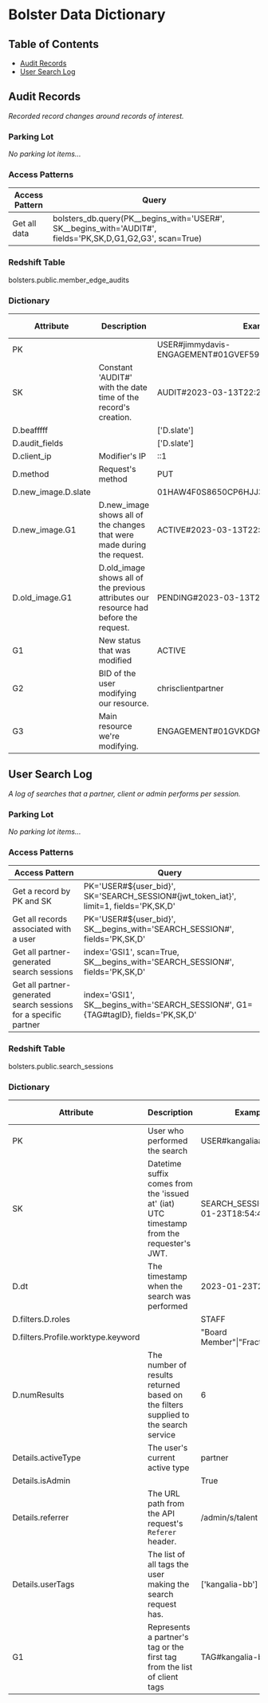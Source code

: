 # Bolster Data Dictionary
## Table of Contents
- [Audit Records](#audit-records)
- [User Search Log](#user-search-log)

## Audit Records
_Recorded record changes around records of interest._

### Parking Lot
_No parking lot items..._

### Access Patterns
| Access Pattern   | Query                                                                                                      |
|------------------|------------------------------------------------------------------------------------------------------------|
| Get all data     | bolsters_db.query(PK__begins_with='USER#', SK__begins_with='AUDIT#', fields='PK,SK,D,G1,G2,G3', scan=True) |

### Redshift Table
bolsters.public.member_edge_audits

### Dictionary
| Attribute           | Description                                                                           | Example                                               | Sensitive/PII/Internal   | Notes/Limitations/Nuances                                 | Dynamo Type   | Aliases   | Tags   | Feature/Epic Origin   | Deprecated   |
|---------------------|---------------------------------------------------------------------------------------|-------------------------------------------------------|--------------------------|-----------------------------------------------------------|---------------|-----------|--------|-----------------------|--------------|
| PK                  |                                                                                       | USER#jimmydavis-ENGAGEMENT#01GVEF59ARVDFSG15NB5J479E2 | False                    | Resource PK & SK. If either key is constant it's omitted. | String        |           |        |                       | False        |
| SK                  | Constant 'AUDIT#' with the date time of the record's creation.                        | AUDIT#2023-03-13T22:22:56Z                            | False                    |                                                           | String        |           |        |                       | False        |
| D.beafffff          |                                                                                       | ['D.slate']                                           | False                    |                                                           | List          |           |        |                       | False        |
| D.audit_fields      |                                                                                       | ['D.slate']                                           | False                    |                                                           | List          |           |        |                       | False        |
| D.client_ip         | Modifier's IP                                                                         | ::1                                                   | False                    | ::1 is localhost                                          | String        |           |        |                       | False        |
| D.method            | Request's method                                                                      | PUT                                                   | False                    |                                                           | String        |           |        |                       | False        |
| D.new_image.D.slate |                                                                                       | 01HAW4F0S8650CP6HJJ3Q397B3                            | False                    |                                                           | String        |           |        |                       | False        |
| D.new_image.G1      | D.new_image shows all of the changes that were made during the request.               | ACTIVE#2023-03-13T22:22:56Z                           | False                    |                                                           | String        |           |        |                       | False        |
| D.old_image.G1      | D.old_image shows all of the previous attributes our resource had before the request. | PENDING#2023-03-13T22:21:34Z                          | False                    |                                                           | String        |           |        |                       | False        |
| G1                  | New status that was modified                                                          | ACTIVE                                                | False                    |                                                           | String        |           |        |                       | False        |
| G2                  | BID of the user modifying our resource.                                               | chrisclientpartner                                    | False                    |                                                           | String        |           |        |                       | False        |
| G3                  | Main resource we're modifying.                                                        | ENGAGEMENT#01GVKDGNJR029FK0F1MTRWW5ZG                 | False                    |                                                           | String        |           |        |                       | False        |
        
## User Search Log
_A log of searches that a partner, client or admin performs per session._

### Parking Lot
_No parking lot items..._

### Access Patterns
| Access Pattern                                                   | Query                                                                                 |
|------------------------------------------------------------------|---------------------------------------------------------------------------------------|
| Get a record by PK and SK                                        | PK='USER#${user_bid}', SK='SEARCH_SESSION#{jwt_token_iat}', limit=1, fields='PK,SK,D' |
| Get all records associated with a user                           | PK='USER#${user_bid}', SK__begins_with='SEARCH_SESSION#', fields='PK,SK,D'            |
| Get all partner-generated search sessions                        | index='GSI1', scan=True, SK__begins_with='SEARCH_SESSION#', fields='PK,SK,D'          |
| Get all partner-generated search sessions for a specific partner | index='GSI1', SK__begins_with='SEARCH_SESSION#', G1={TAG#tagID}, fields='PK,SK,D'     |

### Redshift Table
bolsters.public.search_sessions

### Dictionary
| Attribute                          | Description                                                                              | Example                             | Sensitive/PII/Internal   | Notes/Limitations/Nuances                                        | Dynamo Type   | Aliases   | Tags   | Feature/Epic Origin   | Deprecated   |
|------------------------------------|------------------------------------------------------------------------------------------|-------------------------------------|--------------------------|------------------------------------------------------------------|---------------|-----------|--------|-----------------------|--------------|
| PK                                 | User who performed the search                                                            | USER#kangaliaadmin                  | False                    |                                                                  | String        |           |        |                       | False        |
| SK                                 | Datetime suffix comes from the 'issued at' (iat) UTC timestamp from the requester's JWT. | SEARCH_SESSION#2023-01-23T18:54:46Z | False                    | Used to represent a user's search 'session'                      | String        |           |        |                       | False        |
| D.dt                               | The timestamp when the search was performed                                              | 2023-01-23T21:20:21Z                | False                    |                                                                  | String        |           |        |                       | False        |
| D.filters.D.roles                  |                                                                                          | STAFF                               | False                    |                                                                  | String        |           |        |                       | False        |
| D.filters.Profile.worktype.keyword |                                                                                          | "Board Member"\|"Fractional"        | False                    |                                                                  | String        |           |        |                       | False        |
| D.numResults                       | The number of results returned based on the filters supplied to the search service       | 6                                   | False                    |                                                                  | Number        |           |        |                       | False        |
| Details.activeType                 | The user's current active type                                                           | partner                             | False                    |                                                                  | String        |           |        |                       | False        |
| Details.isAdmin                    |                                                                                          | True                                | False                    |                                                                  | Boolean       |           |        |                       | False        |
| Details.referrer                   | The URL path from the API request's `Referer` header.                                    | /admin/s/talent                     | False                    | Possible values are `/admin/s/talent` or `/app/s/talent`         | String        |           |        |                       | False        |
| Details.userTags                   | The list of all tags the user making the search request has.                             | ['kangalia-bb']                     | False                    | This is blank for admins.                                        | List          |           |        |                       | False        |
| G1                                 | Represents a partner's tag or the first tag from the list of client tags                 | TAG#kangalia-bb                     | False                    | This is blank for admins and empty if the user doesn't have tags | String        |           |        |                       | False        |
        